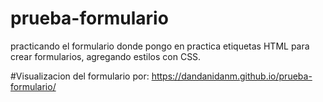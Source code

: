 # prueba-formulario
practicando el formulario
donde pongo en practica etiquetas HTML para crear formularios, agregando estilos con CSS.

#Visualizacion del formulario por: 
https://dandanidanm.github.io/prueba-formulario/
